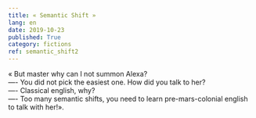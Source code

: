```yaml
---
title: « Semantic Shift » 
lang: en
date: 2019-10-23
published: True
category: fictions
ref: semantic_shift2
---   
```


« But master why can I not summon Alexa?    
—- You did not pick the easiest one. How did you talk to her?    
—- Classical english, why?    
—- Too many semantic shifts, you need to learn pre-mars-colonial english to talk with her!».   